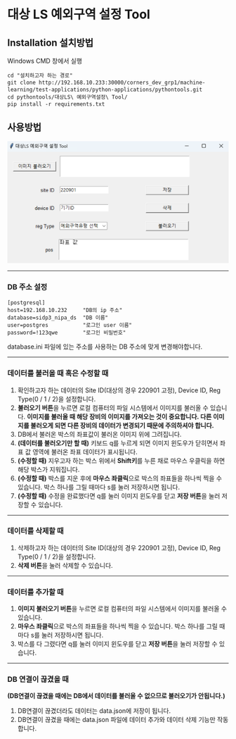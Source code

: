 # 대상 LS 예외구역 설정 Tool

## Installation 설치방법
Windows CMD 창에서 실행

```shell
cd "설치하고자 하는 경로"
git clone http://192.168.10.233:30000/corners_dev_grp1/machine-learning/test-applications/python-applications/pythontools.git
cd pythontools/대상LS\ 예외구역설정\ Tool/
pip install -r requirements.txt
```

## 사용방법

<img src="program_capture.png">

---

### DB 주소 설정

```shell
[postgresql]
host=192.168.10.232     "DB의 ip 주소"
database=sidp3_nipa_ds  "DB 이름"
user=postgres           "로그인 user 이름"
password=!123qwe        "로그인 비밀번호"
```

database.ini 파일에 있는 주소를 사용하는 DB 주소에 맞게 변경해야합니다.

---

### 데이터를 불러올 때 혹은 수정할 때

1. 확인하고자 하는 데이터의 Site ID(대상의 경우 220901 고정), Device ID, Reg Type(0 / 1 / 2)을 설정합니다.
2. **불러오기 버튼**을 누르면 로컬 컴퓨터의 파일 시스템에서 이미지를 불러올 수 있습니다.
**이미지를 불러올 때 해당 장비의 이미지를 가져오는 것이 중요합니다. 다른 이미지를 불러오게 되면 다른 장비의 데이터가 변경되기 때문에 주의하셔야 합니다.**
3. DB에서 불러온 박스의 좌표값이 불러온 이미지 위에 그려집니다. 
4. **(데이터를 불러오기만 할 때)** 키보드 q를 누르게 되면 이미지 윈도우가 닫히면서 좌표 값 영역에 불러온 좌표 데이터가 표시됩니다.
5. **(수정할 때)** 지우고자 하는 박스 위에서 **Shift키**를 누른 채로 마우스 우클릭을 하면 해당 박스가 지워집니다.
6. **(수정할 때)** 박스를 지운 후에 **마우스 좌클릭**으로 박스의 좌표들을 하나씩 찍을 수 있습니다. 박스 하나를 그릴 때마다 s를 눌러 저장하시면 됩니다.
7. **(수정할 때)** 수정을 완료했다면 q를 눌러 이미지 윈도우를 닫고 **저장 버튼**을 눌러 저장할 수 있습니다.

---

### 데이터를 삭제할 때
1. 삭제하고자 하는 데이터의 Site ID(대상의 경우 220901 고정), Device ID, Reg Type(0 / 1 / 2)을 설정합니다.
2. **삭제 버튼**을 눌러 삭제할 수 있습니다.

---

### 데이터를 추가할 때
1. **이미지 불러오기 버튼**을 누르면 로컬 컴퓨터의 파일 시스템에서 이미지를 불러올 수 있습니다.
2. **마우스 좌클릭**으로 박스의 좌표들을 하나씩 찍을 수 있습니다. 박스 하나를 그릴 때마다 s를 눌러 저장하시면 됩니다.
3. 박스를 다 그렸다면 q를 눌러 이미지 윈도우를 닫고 **저장 버튼**을 눌러 저장할 수 있습니다.

---

### DB 연결이 끊겼을 때
**(DB연결이 끊겼을 때에는 DB에서 데이터를 불러올 수 없으므로 불러오기가 안됩니다.)**

1. DB연결이 끊겼더라도 데이터는 data.json에 저장이 됩니다.
2. DB연결이 끊겼을 때에는 data.json 파일에 데이터 추가와 데이터 삭제 기능만 작동합니다.